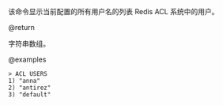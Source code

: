 该命令显示当前配置的所有用户名的列表
Redis ACL 系统中的用户。

@return

字符串数组。

@examples

    > ACL USERS
    1) "anna"
    2) "antirez"
    3) "default"

